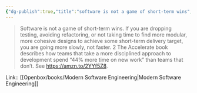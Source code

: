 ```yaml
---
{"dg-publish":true,"title":"software is not a game of short-term wins","tags":["quotes"],"date":"2023-09-12T08:00:10+03:00","modified_at":"2023-10-27T22:33:12+04:00","alias":"software is not a game of short-term wins","dg-path":"/quotes/202309120800.md","permalink":"/quotes/202309120800/","dgPassFrontmatter":true}
---
```



> Software is not a game of short-term wins. If you are dropping testing, avoiding refactoring, or not taking time to find more modular, more cohesive designs to achieve some short-term delivery target, you are going more slowly, not faster.
2 The Accelerate book describes how teams that take a more disciplined approach to development spend “44% more time on new work” than teams that don’t. See https://amzn.to/2YYf5Z8.

Link:: [[Openbox/books/Modern Software Engineering\|Modern Software Engineering]]
